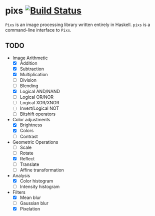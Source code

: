 # pixs [![Build Status](https://travis-ci.com/ayberkt/pixs.svg?token=2eB5JJ87XAYaE2ZJnQaJ&branch=master)](https://travis-ci.com/ayberkt/pixs)

`Pixs` is an image processing library written entirely in Haskell. `pixs` is a
command-line interface to `Pixs`.

## TODO

- Image Arithmetic
  - [x] Addition
  - [x] Subtraction
  - [x] Multiplication
  - [ ] Division
  - [ ] Blending
  - [x] Logical AND/NAND
  - [ ] Logical OR/NOR
  - [ ] Logical XOR/XNOR
  - [ ] Invert/Logical NOT
  - [ ] Bitshift operators
- Color adjustments
  - [x] Brightness
  - [x] Colors
  - [ ] Contrast
- Geometric Operations
  - [ ] Scale
  - [ ] Rotate
  - [x] Reflect
  - [ ] Translate
  - [ ] Affine transformation
- Analysis
  - [x] Color histogram
  - [ ] Intensity histogram
- Filters
  - [x] Mean blur
  - [ ] Gaussian blur
  - [x] Pixelation
